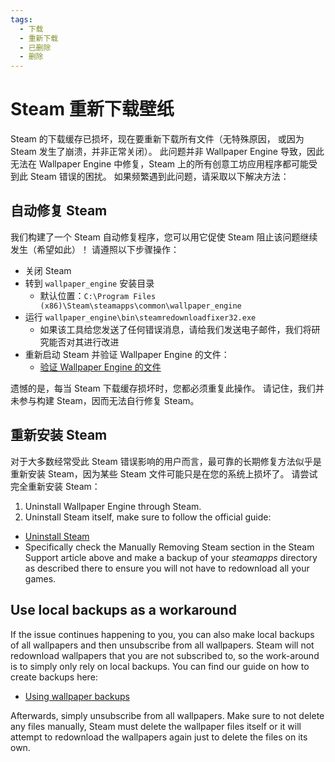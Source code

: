 ```yaml
---
tags:
  - 下载
  - 重新下载
  - 已删除
  - 删除
---
```


# Steam 重新下载壁纸

Steam 的下载缓存已损坏，现在要重新下载所有文件（无特殊原因， 或因为 Steam 发生了崩溃，并非正常关闭）。 此问题并非 Wallpaper Engine 导致，因此无法在 Wallpaper Engine 中修复，Steam 上的所有创意工坊应用程序都可能受到此 Steam 错误的困扰。 如果频繁遇到此问题，请采取以下解决方法：

## 自动修复 Steam
我们构建了一个 Steam 自动修复程序，您可以用它促使 Steam 阻止该问题继续发生（希望如此）！ 请遵照以下步骤操作：
* 关闭 Steam
* 转到 `wallpaper_engine` 安装目录
  * 默认位置：`C:\Program Files (x86)\Steam\steamapps\common\wallpaper_engine`
* 运行 `wallpaper_engine\bin\steamredownloadfixer32.exe`
  * 如果该工具给您发送了任何错误消息，请给我们发送电子邮件，我们将研究能否对其进行改进
* 重新启动 Steam 并验证 Wallpaper Engine 的文件：
  * [验证 Wallpaper Engine 的文件](https://support.steampowered.com/kb_article.php?ref=2037-QEUH-3335)

遗憾的是，每当 Steam 下载缓存损坏时，您都必须重复此操作。 请记住，我们并未参与构建 Steam，因而无法自行修复 Steam。

## 重新安装 Steam

对于大多数经常受此 Steam 错误影响的用户而言，最可靠的长期修复方法似乎是重新安装 Steam，因为某些 Steam 文件可能只是在您的系统上损坏了。 请尝试完全重新安装 Steam：

1. Uninstall Wallpaper Engine through Steam.
2. Uninstall Steam itself, make sure to follow the official guide:
  * [Uninstall Steam](https://support.steampowered.com/kb_article.php?ref=9609-OBMP-2526)
  * Specifically check the Manually Removing Steam section in the Steam Support article above and make a backup of your *steamapps* directory as described there to ensure you will not have to redownload all your games.

## Use local backups as a workaround

If the issue continues happening to you, you can also make local backups of all wallpapers and then unsubscribe from all wallpapers. Steam will not redownload wallpapers that you are not subscribed to, so the work-around is to simply only rely on local backups. You can find our guide on how to create backups here:

* [Using wallpaper backups](/steam/backup)

Afterwards, simply unsubscribe from all wallpapers. Make sure to not delete any files manually, Steam must delete the wallpaper files itself or it will attempt to redownload the wallpapers again just to delete the files on its own.